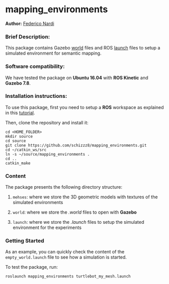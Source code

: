 # mapping_environments
**Author:** [Federico Nardi](https://www.dis.uniroma1.it/~dottoratoii/students/306)


### Brief Description: ###

This package contains Gazebo [world](http://gazebosim.org/tutorials?tut=build_world) files and ROS [launch](http://wiki.ros.org/roslaunch) files to setup a simulated environment for semantic mapping.


### Software compatibility: ###

We have tested the package on **Ubuntu 16.04** with **ROS Kinetic** and **Gazebo 7.8**.


### Installation instructions: ###

To use this package, first you need to setup a **ROS** workspace as explained in this [tutorial](http://wiki.ros.org/ROS/Tutorials/InstallingandConfiguringROSEnvironment).

Then, clone the repository and install it:

```
cd <HOME_FOLDER>
mkdir source
cd source
git clone https://github.com/schizzz8/mapping_environments.git
cd ~/catkin_ws/src
ln -s ~/source/mapping_environments .
cd ..
catkin_make
```


### Content ###

The package presents the following directory structure:

1. `mehses`: where we store the 3D geometric models with textures of the simulated environments

2. `world`: where we store the *.world* files to open with **Gazebo**

3. `launch`: where we store the *.launch* files to setup the simulated environment for the experiments


### Getting Started ###
	
As an example, you can quickly check the content of the `empty_world.launch` file to see how a simulation is started.

To test the package, run:

```
roslaunch mapping_environments turtlebot_my_mesh.launch
```
